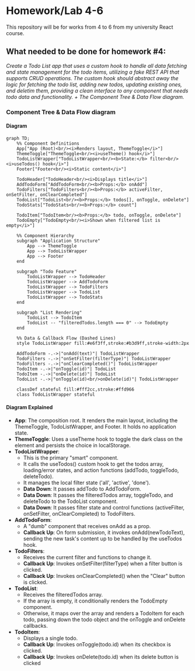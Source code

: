 # Homework/Lab 4-6

This repository will be for works from 4 to 6 from my university React course.

## What needed to be done for homework #4:

_Create a Todo List app that uses a custom hook to handle all data fetching and state management for the todo items, utilizing a fake REST API that supports CRUD operations. The custom hook should abstract away the logic for fetching the todo list, adding new todos, updating existing ones, and deletim them, providing a clean interface to any component that needs todo data and functionality. + The Component Tree & Data Flow diagram._

### Component Tree & Data Flow diagram

#### Diagram

```mermaid
graph TD;
    %% Component Definitions
    App["App (Root)<br/><i>Renders layout, ThemeToggle</i>"]
    ThemeToggle["ThemeToggle<br/><i>useTheme() hook</i>"]
    TodoListWrapper["TodoListWrapper<br/><b>State:</b> filter<br/><i>useTodos() hook</i>"]
    Footer["Footer<br/><i>Static content</i>"]
    
    TodoHeader["TodoHeader<br/><i>Displays title</i>"]
    AddTodoForm["AddTodoForm<br/><b>Props:</b> onAdd"]
    TodoFilters["TodoFilters<br/><b>Props:</b> activeFilter, onSetFilter, onClearCompleted"]
    TodoList["TodoList<br/><b>Props:</b> todos[], onToggle, onDelete"]
    TodoStats["TodoStats<br/><b>Props:</b> count"]
    
    TodoItem["TodoItem<br/><b>Props:</b> todo, onToggle, onDelete"]
    TodoEmpty["TodoEmpty<br/><i>Shown when filtered list is empty</i>"]

    %% Component Hierarchy
    subgraph "Application Structure"
        App --> ThemeToggle
        App --> TodoListWrapper
        App --> Footer
    end

    subgraph "Todo Feature"
        TodoListWrapper --> TodoHeader
        TodoListWrapper --> AddTodoForm
        TodoListWrapper --> TodoFilters
        TodoListWrapper --> TodoList
        TodoListWrapper --> TodoStats
    end

    subgraph "List Rendering"
        TodoList --> TodoItem
        TodoList -- "filteredTodos.length === 0" --> TodoEmpty
    end

    %% Data & Callback Flow (Dashed Lines)
    style TodoListWrapper fill:#e6f3ff,stroke:#b3d9ff,stroke-width:2px
    
    AddTodoForm -.->|"onAdd(text)"| TodoListWrapper
    TodoFilters -.->|"onSetFilter(filterType)"| TodoListWrapper
    TodoFilters -.->|"onClearCompleted()"| TodoListWrapper
    TodoItem -.->|"onToggle(id)"| TodoList
    TodoItem -.->|"onDelete(id)"| TodoList
    TodoList -.->|"onToggle(id)<br/>onDelete(id)"| TodoListWrapper

    classDef stateful fill:#fff2cc,stroke:#ffd966
    class TodoListWrapper stateful
```

#### Diagram Explained
- **App**: The composition root. It renders the main layout, including the ThemeToggle, TodoListWrapper, and Footer. It holds no application state.
- **ThemeToggle**: Uses a useTheme hook to toggle the dark class on the <html> element and persists the choice in localStorage.
- **TodoListWrapper**:
  - This is the primary "smart" component.
  - It calls the useTodos() custom hook to get the todos array, loading/error states, and action functions (addTodo, toggleTodo, deleteTodo).
  - It manages the local filter state ('all', 'active', 'done').
  - **Data Down**: It passes addTodo to AddTodoForm.
  - **Data Down**: It passes the filteredTodos array, toggleTodo, and deleteTodo to the TodoList component.
  - **Data Down**: It passes filter state and control functions (activeFilter, onSetFilter, onClearCompleted) to TodoFilters.
- **AddTodoForm**:
  - A "dumb" component that receives onAdd as a prop.
  - **Callback Up**: On form submission, it invokes onAdd(newTodoText), sending the new task's content up to be handled by the useTodos hook.
- **TodoFilters**:
  - Receives the current filter and functions to change it.
  - **Callback Up**: Invokes onSetFilter(filterType) when a filter button is clicked.
  - **Callback Up**: Invokes onClearCompleted() when the "Clear" button is clicked.
- **TodoList**:
  - Receives the filteredTodos array.
  - If the array is empty, it conditionally renders the TodoEmpty component.
  - Otherwise, it maps over the array and renders a TodoItem for each todo, passing down the todo object and the onToggle and onDelete callbacks.
- **TodoItem**:
  - Displays a single todo.
  - **Callback Up**: Invokes onToggle(todo.id) when its checkbox is clicked.
  - **Callback Up**: Invokes onDelete(todo.id) when its delete button is clicked